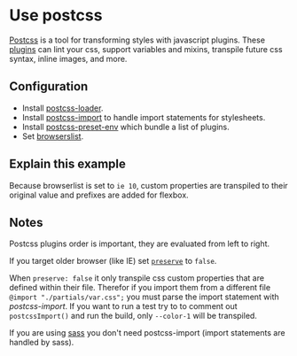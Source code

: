 # Use postcss

[Postcss](https://github.com/postcss/postcss) is a tool for transforming styles with javascript plugins. These [plugins](https://github.com/postcss/postcss/blob/main/docs/plugins.md) can lint your css, support variables and mixins, transpile future css syntax, inline images, and more.

## Configuration

- Install [postcss-loader](https://github.com/webpack-contrib/postcss-loader).
- Install [postcss-import](https://github.com/postcss/postcss-import) to handle import statements for stylesheets.
- Install [postcss-preset-env](https://github.com/csstools/postcss-plugins/tree/main/plugin-packs/postcss-preset-env) which bundle a list of plugins.
- Set [browserslist](https://github.com/browserslist/browserslist).

## Explain this example

Because browserlist is set to `ie 10`, custom properties are transpiled to their original value and prefixes are added for flexbox.

## Notes

Postcss plugins order is important, they are evaluated from left to right.

If you target older browser (like IE) set [`preserve`](https://github.com/csstools/postcss-plugins/tree/main/plugin-packs/postcss-preset-env#preserve) to `false`.

When `preserve: false` it only transpile css custom properties that are defined within their file. Therefor if you import them from a different file `@import "./partials/var.css";` you must parse the import statement with *postcss-import*. If you want to run a test try to to comment out `postcssImport()` and run the build, only `--color-1` will be transpiled.

If you are using [sass](../SASS/README.md) you don't need postcss-import (import statements are handled by sass).
